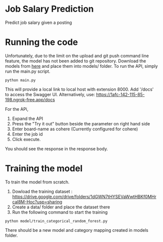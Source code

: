 # Job Salary Prediction
Predict job salary given a posting

# Running the code
Unfortunately, due to the limit on the upload and git push command line feature, the model has not been added to git repository.
Download the models from [here](https://drive.google.com/drive/folders/1dNIrNiXKl3BWYcK_vRYvc2W99h1mxxJh?usp=sharing) and place them into models/ folder.
To run the API, simply run the main.py script.

```
python main.py
```

This will provide a local link to local host with extension 8000. Add '/docs' to access the Swagger UI.
Alternatively, use: https://1afc-142-115-85-198.ngrok-free.app/docs

For the APi, 
1. Expand the API
2. Press the "Try it out" button beside the parameter on right hand side
3. Enter board-name as cohere (Currently configured for cohere)
4. Enter the job id
5. Click execute.

You should see the response in the response body.

# Training the model
To train the model from scratch. 
1. Dowload the training dataset : https://drive.google.com/drive/folders/1dGWN7tHYSEVaWwtHBKf0MHrcal8M-Hoc?usp=sharing
2. Create a data/ folder and place the dataset there
3. Run the following command to start the training

```
python model/train_categorical_random_forest.py
```
There should be a new model and category mapping created in models folder.
